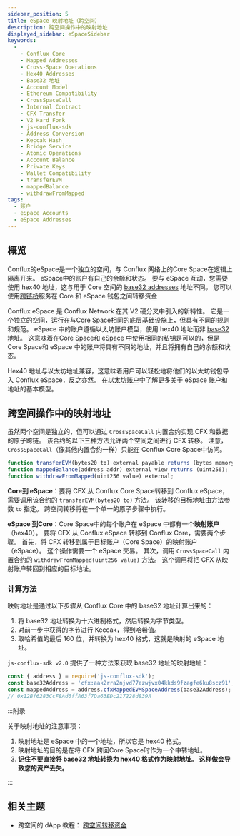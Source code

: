 ```yaml
---
sidebar_position: 5
title: eSpace 映射地址（跨空间）
description: 跨空间操作中的映射地址
displayed_sidebar: eSpaceSidebar
keywords:
  - 
    - Conflux Core
    - Mapped Addresses
    - Cross-Space Operations
    - Hex40 Addresses
    - Base32 地址
    - Account Model
    - Ethereum Compatibility
    - CrossSpaceCall
    - Internal Contract
    - CFX Transfer
    - V2 Hard Fork
    - js-conflux-sdk
    - Address Conversion
    - Keccak Hash
    - Bridge Service
    - Atomic Operations
    - Account Balance
    - Private Keys
    - Wallet Compatibility
    - transferEVM
    - mappedBalance
    - withdrawFromMapped
tags:
  - 账户
  - eSpace Accounts
  - eSpace Addresses
---
```


## 概览

Conflux的eSpace是一个独立的空间，与 Conflux 网络上的Core Space在逻辑上隔离开来。 eSpace中的账户有自己的余额和状态。 要与 eSpace 互动，您需要使用 hex40 地址，这与用于 Core 空间的 [base32 addresses](../../core/core-space-basics/addresses.md) 地址不同。 您可以使用[跨链桥](../../general/tutorials/transferring-funds/transfer-funds-across-spaces.md)服务在 Core 和 eSpace 钱包之间转移资金

Conflux eSpace 是 Conflux Network 在其 V2 硬分叉中引入的新特性。 它是一个独立的空间，运行在与Core Space相同的底层基础设施上，但具有不同的规则和规范。 eSpace 中的账户遵循以太坊账户模型，使用 hex40 地址而非 [base32 地址](../../core/core-space-basics/addresses.md)。 这意味着在Core Space和 eSpace 中使用相同的私钥是可以的，但是Core Space和 eSpace 中的账户将具有不同的地址，并且将拥有自己的余额和状态。

Hex40 地址与以太坊地址兼容，这意味着用户可以轻松地将他们的以太坊钱包导入 Conflux eSpace，反之亦然。 在[以太坊账户](https://ethereum.org/en/developers/docs/accounts/)中了解更多关于 eSpace 账户和地址的基本模型。

## 跨空间操作中的映射地址

虽然两个空间是独立的，但可以通过 `CrossSpaceCall` 内置合约实现 CFX 和数据的原子跨链。 该合约的以下三种方法允许两个空间之间进行 CFX 转移。 注意，`CrossSpaceCall`（像其他内置合约一样）只能在 Conflux Core Space中访问。

```js
function transferEVM(bytes20 to) external payable returns (bytes memory output);
function mappedBalance(address addr) external view returns (uint256);
function withdrawFromMapped(uint256 value) external;
```

**Core到 eSpace**：要将 CFX 从 Conflux Core Space转移到 Conflux eSpace，需要调用该合约的 `transferEVM(bytes20 to)` 方法。 该转移的目标地址由方法参数 `to` 指定。 跨空间转移将在一个单一的原子步骤中执行。

**eSpace 到Core**：Core Space中的每个账户在 eSpace 中都有一个**映射账户**（hex40）。 要将 CFX 从 Conflux eSpace 转移到 Conflux Core，需要两个步骤。 首先，将 CFX 转移到属于目标账户（Core Space）的映射账户（eSpace）。 这个操作需要一个 eSpace 交易。 其次，调用 `CrossSpaceCall` 内置合约的 `withdrawFromMapped(uint256 value)` 方法。 这个调用将把 CFX 从映射账户转回到相应的目标地址。

### 计算方法

映射地址是通过以下步骤从 Conflux Core 中的 base32 地址计算出来的：

1. 将 base32 地址转换为十六进制格式，然后转换为字节类型。
2. 对前一步中获得的字节进行 Keccak，得到哈希值。
3. 取哈希值的最后 160 位，并转换为 hex40 格式，这就是映射的 eSpace 地址。

`js-conflux-sdk v2.0` 提供了一种方法来获取 base32 地址的映射地址：

```js
const { address } = require('js-conflux-sdk');
const base32Address = 'cfx:aak2rra2njvd77ezwjvx04kkds9fzagfe6ku8scz91';
const mappedAddress = address.cfxMappedEVMSpaceAddress(base32Address);
// 0x12Bf6283CcF8Ad6ffA63f7Da63EDc217228d839A
```

:::附录

关于映射地址的注意事项：

1. 映射地址是 eSpace 中的一个地址，所以它是 hex40 格式。
2. 映射地址的目的是在将 CFX 跨回Core Space时作为一个中转地址。
3. **记住不要直接将 base32 地址转换为 hex40 格式作为映射地址。 这样做会导致您的资产丢失。**

:::

## 相关主题

* 跨空间的 dApp 教程： [跨空间转移资金](../../general/tutorials/transferring-funds/transfer-funds-across-spaces.md)
